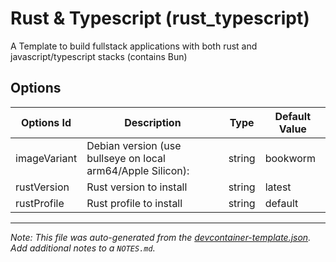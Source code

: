 
# Rust & Typescript (rust_typescript)

A Template to build fullstack applications with both rust and javascript/typescript stacks (contains Bun)

## Options

| Options Id | Description | Type | Default Value |
|-----|-----|-----|-----|
| imageVariant | Debian version (use bullseye on local arm64/Apple Silicon): | string | bookworm |
| rustVersion | Rust version to install | string | latest |
| rustProfile | Rust profile to install | string | default |



---

_Note: This file was auto-generated from the [devcontainer-template.json](https://github.com/prulloac/devcontainer-templates/blob/main/src/rust_typescript/devcontainer-template.json).  Add additional notes to a `NOTES.md`._
